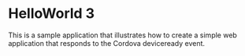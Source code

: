HelloWorld 3
============
This is a sample application that illustrates how to create a simple web application that responds to the Cordova deviceready event.